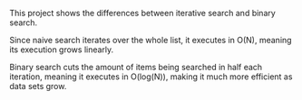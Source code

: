 This project shows the differences between iterative search and binary search.

Since naive search iterates over the whole list, it executes in O(N), meaning its execution grows linearly.

Binary search cuts the amount of items being searched in half each iteration, meaning it executes in O(log(N)), making it much more efficient as data sets grow.